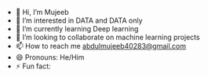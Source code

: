 - 👋 Hi, I’m Mujeeb
- 👀 I’m interested in DATA and DATA only
- 🌱 I’m currently learning Deep learning
- 💞️ I’m looking to collaborate on machine learning projects
- 📫 How to reach me abdulmujeeb40283@gmail.com
- 😄 Pronouns: He/Him
- ⚡ Fun fact: 

<!---
MJ-9669/MJ-9669 is a ✨ special ✨ repository because its `README.md` (this file) appears on your GitHub profile.
You can click the Preview link to take a look at your changes.
--->
